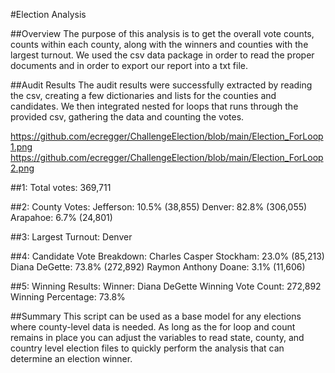 #Election Analysis

##Overview
The purpose of this analysis is to get the overall vote counts, counts within each county, along with the winners and counties with the largest turnout. We used the csv data package in order to read the proper documents and in order to export our report into a txt file. 

##Audit Results
The audit results were successfully extracted by reading the csv, creating a few dictionaries and lists for the counties and candidates. We then integrated nested for loops that runs through the provided csv, gathering the data and counting the votes. 

https://github.com/ecregger/ChallengeElection/blob/main/Election_ForLoop1.png
https://github.com/ecregger/ChallengeElection/blob/main/Election_ForLoop2.png

##1: Total votes: 
369,711

##2: County Votes:
Jefferson: 10.5% (38,855)
Denver: 82.8% (306,055)
Arapahoe: 6.7% (24,801)

##3: Largest Turnout: 
Denver

##4: Candidate Vote Breakdown: 
Charles Casper Stockham: 23.0% (85,213)
Diana DeGette: 73.8% (272,892)
Raymon Anthony Doane: 3.1% (11,606)

##5: Winning Results:
Winner: Diana DeGette
Winning Vote Count: 272,892
Winning Percentage: 73.8%

##Summary
This script can be used as a base model for any elections where county-level data is needed. As long as the for loop and count remains in place you can adjust the variables to read state, county, and country level election files to quickly perform the analysis that can determine an election winner. 
